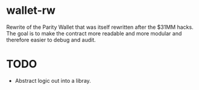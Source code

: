 # wallet-rw
Rewrite of the Parity Wallet that was itself rewritten after the $31MM hacks.
The goal is to make the contract more readable and more modular and therefore easier to debug and audit.

# TODO
- Abstract logic out into a libray.
